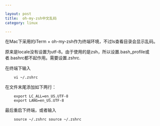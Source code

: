 ```yaml
---

layout: post
title:  oh-my-zsh中文乱码
category: linux

---
```


在Mac下采用的iTerm + oh-my-zsh作为终端环境，不过ls查看目录会显示乱码。

原来是locale没有设置为utf-8。由于使用的是zsh，所以设置.bash_profile或者.bashrc都不起作用。需要设置.zshrc.


在终端下输入

		vi ~/.zshrc

在文件末尾添加如下两行：

		export LC_ALL=en_US.UTF-8
		export LANG=en_US.UTF-8

最后重启下终端，或者输入

		source ~/.zshrc	source ~/.zshrc
